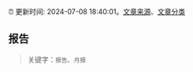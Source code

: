 :alarm_clock: 更新时间: 2024-07-08 18:40:01。[文章来源](/README.md)、[文章分类](/TAGS.md)

## 报告


> 关键字：`报告`、`月报`



